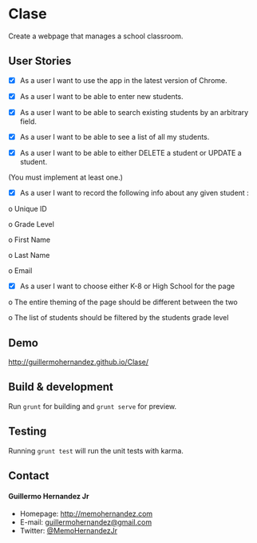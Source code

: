 Clase
======
Create a webpage that manages a school classroom.

## User Stories

- [x] As a user I want to use the app in the latest version of Chrome.

- [x] As a user I want to be able to enter new students.

- [x]  As a user I want to be able to search existing students by an arbitrary field.

- [x] As a user I want to be able to see a list of all my students.

- [x] As a user I want to be able to either DELETE a student or UPDATE a student.

(You must implement at least one.)

- [x] As a user I want to record the following info about any given student :

o Unique ID

o Grade Level

o First Name

o Last Name

o Email

- [x] As a user I want to choose either K-8 or High School for the page

o The entire theming of the page should be different between the two

o The list of students should be filtered by the students grade level

## Demo
http://guillermohernandez.github.io/Clase/

## Build & development

Run `grunt` for building and `grunt serve` for preview.

## Testing

Running `grunt test` will run the unit tests with karma.

## Contact
#### Guillermo Hernandez Jr
* Homepage: http://memohernandez.com
* E-mail: guillermohernandez@gmail.com
* Twitter: [@MemoHernandezJr](https://twitter.com/MemoHernandezJr "MemoHernandezJr on Twitter")

